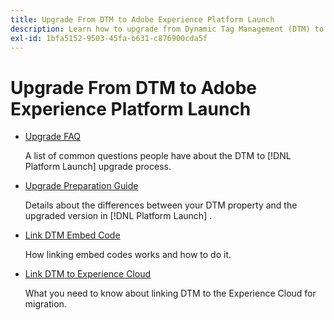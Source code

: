 ```yaml
---
title: Upgrade From DTM to Adobe Experience Platform Launch
description: Learn how to upgrade from Dynamic Tag Management (DTM) to Adobe Experience Platform Launch.
exl-id: 1bfa5152-9503-45fa-b631-c876900cda5f
---
```

# Upgrade From DTM to Adobe Experience Platform Launch

* [Upgrade FAQ](upgrade-faq.md)

  A list of common questions people have about the DTM to [!DNL Platform Launch]  upgrade process.

* [Upgrade Preparation Guide](upgrade-preparation-guide.md)

  Details about the differences between your DTM property and the upgraded version in [!DNL Platform Launch] .[​](upgrade-faq.md)

* [Link DTM Embed Code](link-dtm-embed-code.md)

  How linking embed codes works and how to do it.

* [Link DTM to Experience Cloud](link-dtm-to-experience-cloud.md)

  What you need to know about linking DTM to the Experience Cloud for migration.
